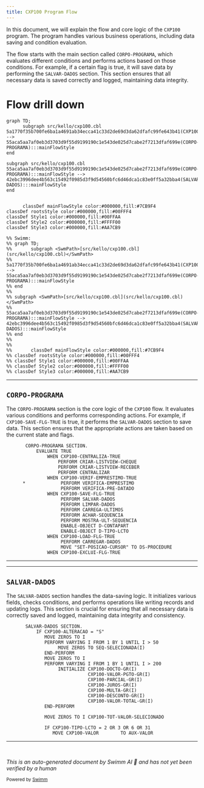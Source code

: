 ```yaml
---
title: CXP100 Program Flow
---
```

In this document, we will explain the flow and core logic of the <SwmToken path="src/kello/cxp100.cbl" pos="579:3:3" line-data="               WHEN CXP100-CENTRALIZA-TRUE">`CXP100`</SwmToken> program. The program handles various business operations, including data saving and condition evaluation.

The flow starts with the main section called <SwmToken path="src/kello/cxp100.cbl" pos="577:1:3" line-data="       CORPO-PROGRAMA SECTION.">`CORPO-PROGRAMA`</SwmToken>, which evaluates different conditions and performs actions based on those conditions. For example, if a certain flag is true, it will save data by performing the <SwmToken path="src/kello/cxp100.cbl" pos="587:3:5" line-data="                    PERFORM SALVAR-DADOS">`SALVAR-DADOS`</SwmToken> section. This section ensures that all necessary data is saved correctly and logged, maintaining data integrity.

# Flow drill down

```mermaid
graph TD;
      subgraph src/kello/cxp100.cbl
5a1770f35b700fe6ba1a4691ab34ecca41c33d2de69d3da62dfafc99fe643b41(CXP100):::mainFlowStyle --> 55aca5aa7af0eb3d3703d9f55d9199190c1e543de025d7cabe2f7213dfaf699e(CORPO-PROGRAMA):::mainFlowStyle
end

subgraph src/kello/cxp100.cbl
55aca5aa7af0eb3d3703d9f55d9199190c1e543de025d7cabe2f7213dfaf699e(CORPO-PROGRAMA):::mainFlowStyle --> 42ebc3996dee4b563c15492f0985d3f9d54560bfc6d46dca1c83e0ff5a32bba4(SALVAR-DADOS):::mainFlowStyle
end


      classDef mainFlowStyle color:#000000,fill:#7CB9F4
classDef rootsStyle color:#000000,fill:#00FFF4
classDef Style1 color:#000000,fill:#00FFAA
classDef Style2 color:#000000,fill:#FFFF00
classDef Style3 color:#000000,fill:#AA7CB9

%% Swimm:
%% graph TD;
%%       subgraph <SwmPath>[src/kello/cxp100.cbl](src/kello/cxp100.cbl)</SwmPath>
%% 5a1770f35b700fe6ba1a4691ab34ecca41c33d2de69d3da62dfafc99fe643b41(CXP100):::mainFlowStyle --> 55aca5aa7af0eb3d3703d9f55d9199190c1e543de025d7cabe2f7213dfaf699e(CORPO-PROGRAMA):::mainFlowStyle
%% end
%% 
%% subgraph <SwmPath>[src/kello/cxp100.cbl](src/kello/cxp100.cbl)</SwmPath>
%% 55aca5aa7af0eb3d3703d9f55d9199190c1e543de025d7cabe2f7213dfaf699e(CORPO-PROGRAMA):::mainFlowStyle --> 42ebc3996dee4b563c15492f0985d3f9d54560bfc6d46dca1c83e0ff5a32bba4(SALVAR-DADOS):::mainFlowStyle
%% end
%% 
%% 
%%       classDef mainFlowStyle color:#000000,fill:#7CB9F4
%% classDef rootsStyle color:#000000,fill:#00FFF4
%% classDef Style1 color:#000000,fill:#00FFAA
%% classDef Style2 color:#000000,fill:#FFFF00
%% classDef Style3 color:#000000,fill:#AA7CB9
```

<SwmSnippet path="/src/kello/cxp100.cbl" line="577">

---

## <SwmToken path="src/kello/cxp100.cbl" pos="577:1:3" line-data="       CORPO-PROGRAMA SECTION.">`CORPO-PROGRAMA`</SwmToken>

The <SwmToken path="src/kello/cxp100.cbl" pos="577:1:3" line-data="       CORPO-PROGRAMA SECTION.">`CORPO-PROGRAMA`</SwmToken> section is the core logic of the <SwmToken path="src/kello/cxp100.cbl" pos="579:3:3" line-data="               WHEN CXP100-CENTRALIZA-TRUE">`CXP100`</SwmToken> flow. It evaluates various conditions and performs corresponding actions. For example, if <SwmToken path="src/kello/cxp100.cbl" pos="586:3:9" line-data="               WHEN CXP100-SAVE-FLG-TRUE">`CXP100-SAVE-FLG-TRUE`</SwmToken> is true, it performs the <SwmToken path="src/kello/cxp100.cbl" pos="587:3:5" line-data="                    PERFORM SALVAR-DADOS">`SALVAR-DADOS`</SwmToken> section to save data. This section ensures that the appropriate actions are taken based on the current state and flags.

```cobol
       CORPO-PROGRAMA SECTION.
           EVALUATE TRUE
               WHEN CXP100-CENTRALIZA-TRUE
                   PERFORM CRIAR-LISTVIEW-CHEQUE
                   PERFORM CRIAR-LISTVIEW-RECEBER
                   PERFORM CENTRALIZAR
               WHEN CXP100-VERIF-EMPRESTIMO-TRUE
      *             PERFORM VERIFICA-EMPRESTIMO
                    PERFORM VERIFICA-PRE-DATADO
               WHEN CXP100-SAVE-FLG-TRUE
                    PERFORM SALVAR-DADOS
                    PERFORM LIMPAR-DADOS
                    PERFORM CARREGA-ULTIMOS
                    PERFORM ACHAR-SEQUENCIA
                    PERFORM MOSTRA-ULT-SEQUENCIA
                    ENABLE-OBJECT D-CONTAPART
                    ENABLE-OBJECT D-TIPO-LCTO
               WHEN CXP100-LOAD-FLG-TRUE
                    PERFORM CARREGAR-DADOS
                    MOVE "SET-POSICAO-CURSOR" TO DS-PROCEDURE
               WHEN CXP100-EXCLUI-FLG-TRUE
```

---

</SwmSnippet>

<SwmSnippet path="/src/kello/cxp100.cbl" line="2165">

---

## <SwmToken path="src/kello/cxp100.cbl" pos="2165:1:3" line-data="       SALVAR-DADOS SECTION.">`SALVAR-DADOS`</SwmToken>

The <SwmToken path="src/kello/cxp100.cbl" pos="2165:1:3" line-data="       SALVAR-DADOS SECTION.">`SALVAR-DADOS`</SwmToken> section handles the data-saving logic. It initializes various fields, checks conditions, and performs operations like writing records and updating logs. This section is crucial for ensuring that all necessary data is correctly saved and logged, maintaining data integrity and consistency.

```cobol
       SALVAR-DADOS SECTION.
           IF CXP100-ALTERACAO = "S"
              MOVE ZEROS TO I
              PERFORM VARYING I FROM 1 BY 1 UNTIL I > 50
                   MOVE ZEROS TO SEQ-SELECIONADA(I)
              END-PERFORM
              MOVE ZEROS TO I
              PERFORM VARYING I FROM 1 BY 1 UNTIL I > 200
                   INITIALIZE CXP100-DOCTO-GR(I)
                              CXP100-VALOR-PGTO-GR(I)
                              CXP100-PARCIAL-GR(I)
                              CXP100-JUROS-GR(I)
                              CXP100-MULTA-GR(I)
                              CXP100-DESCONTO-GR(I)
                              CXP100-VALOR-TOTAL-GR(I)
              END-PERFORM

              MOVE ZEROS TO I CXP100-TOT-VALOR-SELECIONADO

              IF CXP100-TIPO-LCTO = 2 OR 3 OR 6 OR 31
                 MOVE CXP100-VALOR        TO AUX-VALOR
```

---

</SwmSnippet>

&nbsp;

*This is an auto-generated document by Swimm AI 🌊 and has not yet been verified by a human*

<SwmMeta version="3.0.0" repo-id="Z2l0aHViJTNBJTNBa2VsbG8lM0ElM0Fzd2ltbWlv" repo-name="kello"><sup>Powered by [Swimm](/)</sup></SwmMeta>
